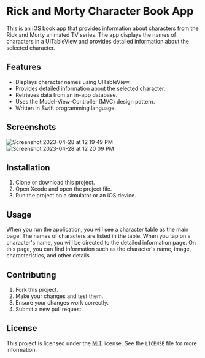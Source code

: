 # Rick and Morty Character Book App

This is an iOS book app that provides information about characters from the Rick and Morty animated TV series. The app displays the names of characters in a UITableView and provides detailed information about the selected character.

## Features

- Displays character names using UITableView.
- Provides detailed information about the selected character.
- Retrieves data from an in-app database.
- Uses the Model-View-Controller (MVC) design pattern.
- Written in Swift programming language.

## Screenshots

![Screenshot 2023-04-28 at 12 19 49 PM](https://user-images.githubusercontent.com/57291537/235108699-a7273cb3-3d06-49ea-9d66-d0435e420f7c.png)
![Screenshot 2023-04-28 at 12 20 09 PM](https://user-images.githubusercontent.com/57291537/235108761-1daca478-55dd-4fe3-b26d-72a991345b87.png)


## Installation

1. Clone or download this project.
2. Open Xcode and open the project file.
3. Run the project on a simulator or an iOS device.

## Usage

When you run the application, you will see a character table as the main page. The names of characters are listed in the table. When you tap on a character's name, you will be directed to the detailed information page. On this page, you can find information such as the character's name, image, characteristics, and other details.

## Contributing

1. Fork this project.
2. Make your changes and test them.
3. Ensure your changes work correctly.
4. Submit a new pull request.

## License

This project is licensed under the [MIT](https://opensource.org/licenses/MIT) license. See the `LICENSE` file for more information.
